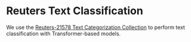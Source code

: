 # Reuters Text Classification

We use the [Reuters-21578 Text Categorization Collection](https://kdd.ics.uci.edu/databases/reuters21578/reuters21578.html) to perform text classification with Transformer-based models.
